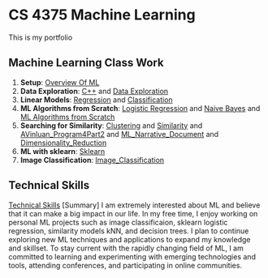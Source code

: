 # CS 4375 Machine Learning
This is my portfolio
## Machine Learning Class Work
1. **Setup**: [Overview Of ML](https://github.com/yanshiyou123/Machine-Learning/blob/main/Overview%20of%20ML.pdf)
2. **Data Exploration**: [C++](https://github.com/yanshiyou123/Machine-Learning/blob/main/C%2B%2B%20Data%20Exploration.cpp) and [Data Exploration](https://github.com/yanshiyou123/Machine-Learning/blob/main/C%2B%2B%20Data%20Exploration.pdf)
3. **Linear Models**: [Regression](https://github.com/yanshiyou123/Machine-Learning/blob/main/Regression.pdf) and [Classification](https://github.com/yanshiyou123/Machine-Learning/blob/main/Classification.pdf)
4. **ML Algorithms from Scratch**: [Logistic Regression](https://github.com/yanshiyou123/Machine-Learning/blob/main/Logistic%20Regression.cpp) and [Naive Bayes](https://github.com/yanshiyou123/Machine-Learning/blob/main/Naive%20Bayes.cpp) and [ML Algorithms from Scratch](https://github.com/yanshiyou123/Machine-Learning/blob/main/ML%20Algorithms%20from%20Scratch.pdf)
5. **Searching for Similarity**: [Clustering](https://github.com/yanshiyou123/Machine-Learning/blob/main/Clustering.pdf) and [Similarity](https://github.com/yanshiyou123/Machine-Learning/blob/main/Similarity.pdf) and [AVinluan_Program4Part2](https://github.com/yanshiyou123/Machine-Learning/blob/main/AVinluan_Program4Part2.pdf) and [ML_Narrative_Document](https://github.com/yanshiyou123/Machine-Learning/blob/main/ML_Narrative_Document.pdf) and [Dimensionality_Reduction](https://github.com/yanshiyou123/Machine-Learning/blob/main/Dimensionality_Reduction.pdf)
6. **ML with sklearn**: [Sklearn](https://github.com/yanshiyou123/Machine-Learning/blob/main/ML_with_sklearn.pdf)
7. **Image Classification**: [Image_Classification](https://github.com/yanshiyou123/Machine-Learning/blob/main/Image%20Classification.pdf)
## Technical Skills
[Technical Skills](https://github.com/yanshiyou123/Machine-Learning/blob/main/Technical%20Skills.pdf)
[Summary]
I am extremely interested about ML and believe that it can make a big impact in our life. In my free time, I enjoy working on personal ML projects such as image classificaion, sklearn logistic regression, similarity models kNN, and decision trees. I plan to continue exploring new ML techniques and applications to expand my knowledge and skillset. To stay current with the rapidly changing field of ML, I am committed to learning and experimenting with emerging technologies and tools, attending conferences, and participating in online communities.
